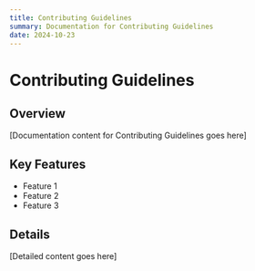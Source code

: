 ```yaml
---
title: Contributing Guidelines
summary: Documentation for Contributing Guidelines
date: 2024-10-23
---
```


# Contributing Guidelines

## Overview

[Documentation content for Contributing Guidelines goes here]

## Key Features

- Feature 1
- Feature 2
- Feature 3

## Details

[Detailed content goes here]
